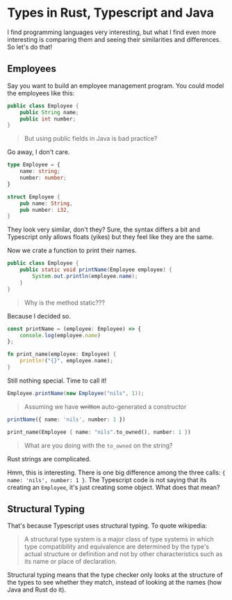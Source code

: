 # Types in Rust, Typescript and Java

I find programming languages very interesting, but what I find even more interesting is comparing them
and seeing their similarities and differences. So let's do that!

## Employees

Say you want to build an employee management program. You could model the employees like this:

```java
public class Employee {
    public String name;
    public int number;
}
```

> But using public fields in Java is bad practice?

Go away, I don't care.

```ts
type Employee = {
    name: string;
    number: number;
}
```

```rust
struct Employee {
    pub name: String,
    pub number: i32,
}
```

They look very similar, don't they? Sure, the syntax differs a bit and Typescript only allows floats (yikes) but they
feel like they are the same. 

Now we crate a function to print their names.

```java
public class Employee {
    public static void printName(Employee employee) {
        System.out.println(employee.name);
    }
}
```

> Why is the method static???

Because I decided so.

```ts
const printName = (employee: Employee) => {
    console.log(employee.name)
};
```

```rust
fn print_name(employee: Employee) {
    println!("{}", employee.name);
}
```


Still nothing special. Time to call it!

```java
Employee.printName(new Employee("nils", 1));
```

> Assuming we have ~~written~~ auto-generated a constructor

```ts
printName({ name: 'nils', number: 1 })
```

```rust
print_name(Employee { name: "nils".to_owned(), number: 1 })
```

> What are you doing with the `to_owned` on the string?

Rust strings are complicated.

Hmm, this is interesting. There is one big difference among the three calls: `{ name: 'nils', number: 1 }`. 
The Typescript code is not saying that its creating an `Employee`, it's just creating some object. What does that mean?

## Structural Typing

That's because Typescript uses structural typing. To quote wikipedia:
> A structural type system is a major class of type systems in which type compatibility and 
> equivalence are determined by the type's actual structure or definition and not by 
> other characteristics such as its name or place of declaration. 

Structural typing means that the type checker only looks at the structure of the types to see whether they match, instead
of looking at the names (how Java and Rust do it). 